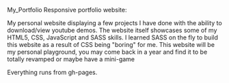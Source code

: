 My_Portfolio
Responsive portfolio website:

My personal website displaying a few projects I have done with the ability to download/view youtube demos.
The website itself showcases some of my HTML5, CSS, JavaScript and SASS skills.
I learned SASS on the fly to build this website as a result of CSS being "boring" for me.
This website will be my personal playground, you may come back in a year and find it to be totally revamped or maybe have a mini-game

Everything runs from gh-pages.
